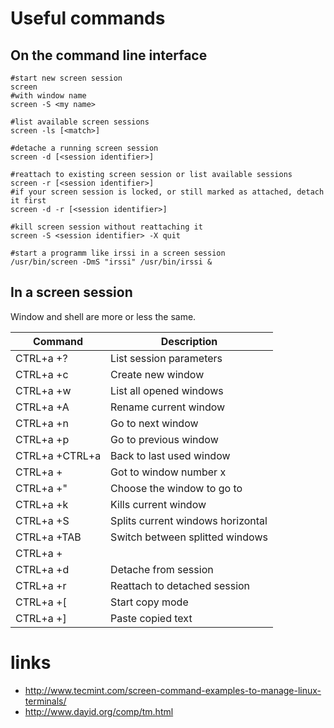 # Useful commands

## On the command line interface

```
#start new screen session
screen
#with window name
screen -S <my name>

#list available screen sessions
screen -ls [<match>]

#detache a running screen session
screen -d [<session identifier>]

#reattach to existing screen session or list available sessions
screen -r [<session identifier>]
#if your screen session is locked, or still marked as attached, detach it first
screen -d -r [<session identifier>]

#kill screen session without reattaching it
screen -S <session identifier> -X quit
```

```
#start a programm like irssi in a screen session
/usr/bin/screen -DmS "irssi" /usr/bin/irssi &
```

## In a screen session

Window and shell are more or less the same.

| Command | Description |
| --- | --- |
| CTRL+a +? | List session parameters |
| CTRL+a +c | Create new window |
| CTRL+a +w | List all opened windows |
| CTRL+a +A | Rename current window |
| CTRL+a +n | Go to next window |
| CTRL+a +p | Go to previous window |
| CTRL+a +CTRL+a | Back to last used window |
| CTRL+a +<int> | Got to window number x |
| CTRL+a +" | Choose the window to go to |
| CTRL+a +k | Kills current window |
| CTRL+a +S | Splits current windows horizontal |
| CTRL+a +TAB | Switch between splitted windows |
| CTRL+a +| | Splits current windows vertically |
| CTRL+a +d | Detache from session |
| CTRL+a +r | Reattach to detached session |
| CTRL+a +[ | Start copy mode |
| CTRL+a +] | Paste copied text |

# links

* http://www.tecmint.com/screen-command-examples-to-manage-linux-terminals/
* http://www.dayid.org/comp/tm.html
